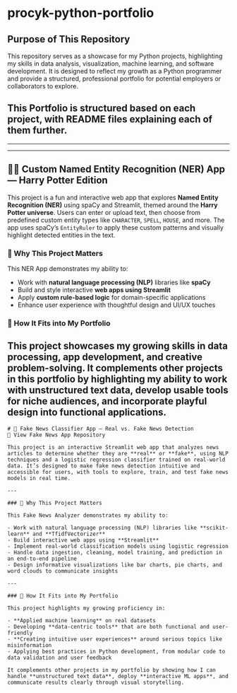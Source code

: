 # procyk-python-portfolio

## Purpose of This Repository
This repository serves as a showcase for my Python projects, highlighting my skills in data analysis, visualization, machine learning, and software development. It is designed to reflect my growth as a Python programmer and provide a structured, professional portfolio for potential employers or collaborators to explore.

## This Portfolio is structured based on each project, with README files explaining each of them further. 
---

---
## 🧙‍♂️ Custom Named Entity Recognition (NER) App — Harry Potter Edition

This project is a fun and interactive web app that explores **Named Entity Recognition (NER)** using spaCy and Streamlit, themed around the **Harry Potter universe**. Users can enter or upload text, then choose from predefined custom entity types like `CHARACTER`, `SPELL`, `HOUSE`, and more. The app uses spaCy’s `EntityRuler` to apply these custom patterns and visually highlight detected entities in the text.

### 🌟 Why This Project Matters

This NER App demonstrates my ability to:
- Work with **natural language processing (NLP)** libraries like **spaCy**
- Build and style interactive **web apps using Streamlit**
- Apply **custom rule-based logic** for domain-specific applications
- Enhance user experience with thoughtful design and UI/UX touches

### 🧰 How It Fits into My Portfolio

This project showcases my growing skills in **data processing**, **app development**, and **creative problem-solving**. It complements other projects in this portfolio by highlighting my ability to work with **unstructured text data**, develop **usable tools for niche audiences**, and incorporate **playful design** into functional applications.
---
```
# 📰 Fake News Classifier App — Real vs. Fake News Detection  
🔗 View Fake News App Repository

This project is an interactive Streamlit web app that analyzes news articles to determine whether they are **real** or **fake**, using NLP techniques and a logistic regression classifier trained on real-world data. It’s designed to make fake news detection intuitive and accessible for users, with tools to explore, train, and test fake news models in real time.

---

### 🌟 Why This Project Matters

This Fake News Analyzer demonstrates my ability to:

- Work with natural language processing (NLP) libraries like **scikit-learn** and **TfidfVectorizer**
- Build interactive web apps using **Streamlit**
- Implement real-world classification models using logistic regression
- Handle data ingestion, cleaning, model training, and prediction in an end-to-end pipeline
- Design informative visualizations like bar charts, pie charts, and word clouds to communicate insights

---

### 🧰 How It Fits into My Portfolio

This project highlights my growing proficiency in:

- **Applied machine learning** on real datasets
- Developing **data-centric tools** that are both functional and user-friendly
- **Creating intuitive user experiences** around serious topics like misinformation
- Applying best practices in Python development, from modular code to data validation and user feedback

It complements other projects in my portfolio by showing how I can handle **unstructured text data**, deploy **interactive ML apps**, and communicate results clearly through visual storytelling.
```


